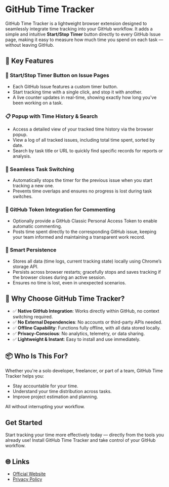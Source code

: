 # GitHub Time Tracker

GitHub Time Tracker is a lightweight browser extension designed to seamlessly integrate time tracking into your GitHub workflow. It adds a simple and intuitive **Start/Stop Timer** button directly to every GitHub Issue page, making it easy to measure how much time you spend on each task — without leaving GitHub.

## 🚀 Key Features

### 🔘 Start/Stop Timer Button on Issue Pages
- Each GitHub Issue features a custom timer button.
- Start tracking time with a single click, and stop it with another.
- A live counter updates in real-time, showing exactly how long you've been working on a task.

### 📋 Popup with Time History & Search
- Access a detailed view of your tracked time history via the browser popup.
- View a log of all tracked issues, including total time spent, sorted by date.
- Search by task title or URL to quickly find specific records for reports or analysis.

### 🔁 Seamless Task Switching
- Automatically stops the timer for the previous issue when you start tracking a new one.
- Prevents time overlaps and ensures no progress is lost during task switches.

### 🔐 GitHub Token Integration for Commenting
- Optionally provide a GitHub Classic Personal Access Token to enable automatic commenting.
- Posts time spent directly to the corresponding GitHub issue, keeping your team informed and maintaining a transparent work record.

### 🧠 Smart Persistence
- Stores all data (time logs, current tracking state) locally using Chrome’s storage API.
- Persists across browser restarts; gracefully stops and saves tracking if the browser closes during an active session.
- Ensures no time is lost, even in unexpected scenarios.

## 🧩 Why Choose GitHub Time Tracker?
- ✅ **Native GitHub Integration**: Works directly within GitHub, no context switching required.
- ✅ **No External Dependencies**: No accounts or third-party APIs needed.
- ✅ **Offline Capability**: Functions fully offline, with all data stored locally.
- ✅ **Privacy-Conscious**: No analytics, telemetry, or data sharing.
- ✅ **Lightweight & Instant**: Easy to install and use immediately.

## 📦 Who Is This For?
Whether you're a solo developer, freelancer, or part of a team, GitHub Time Tracker helps you:
- Stay accountable for your time.
- Understand your time distribution across tasks.
- Improve project estimation and planning.

All without interrupting your workflow.

## Get Started
Start tracking your time more effectively today — directly from the tools you already use! Install GitHub Time Tracker and take control of your GitHub workflow.

## 🌐 Links
- [Official Website](https://lywebdev.github.io/github-timetracker-extension/)
- [Privacy Policy](https://lywebdev.github.io/github-timetracker-extension/privacy-policy)